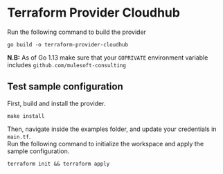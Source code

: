 # Terraform Provider Cloudhub

Run the following command to build the provider

```shell
go build -o terraform-provider-cloudhub
```

**N.B:** As of Go 1.13 make sure that your `GOPRIVATE` environment variable includes `github.com/mulesoft-consulting` 

## Test sample configuration

First, build and install the provider.

```shell
make install
```

Then, navigate inside the examples folder, and update your credentials in `main.tf`.   
Run the following command to initialize the workspace and apply the sample configuration.

```shell
terraform init && terraform apply
```

